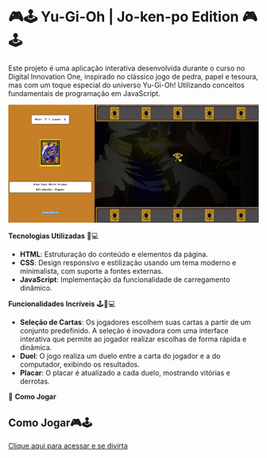 # 🎮🕹️ Yu-Gi-Oh | Jo-ken-po Edition 🎮🕹️

Este projeto é uma aplicação interativa desenvolvida durante o curso no Digital Innovation One, inspirado no clássico jogo de pedra, papel e tesoura, mas com um toque especial do universo Yu-Gi-Oh! Utilizando conceitos fundamentais de programação em JavaScript.

![image](https://raw.githubusercontent.com/rodrigor-ti/yugioh/refs/heads/main/src/images/yugioh%20image.jpg)

 **Tecnologias Utilizadas** 🎯💻

-   **HTML**: Estruturação do conteúdo e elementos da página.
-   **CSS**: Design responsivo e estilização usando um tema moderno e minimalista, com suporte a fontes externas.
-   **JavaScript**: Implementação da funcionalidade de carregamento dinâmico.

  
 **Funcionalidades Incríveis** 🕹️🎯💻

- **Seleção de Cartas**: Os jogadores escolhem suas cartas a partir de um conjunto predefinido. A seleção é inovadora com uma interface interativa que permite ao jogador realizar escolhas de forma rápida e dinâmica.
- **Duel**: O jogo realiza um duelo entre a carta do jogador e a do computador, exibindo os resultados.
- **Placar**: O placar é atualizado a cada duelo, mostrando vitórias e derrotas.

🚀 **Como Jogar**

## Como Jogar🎮🕹️
<a href="https://rodrigor-ti.github.io/yugioh/" target="_blank">Clique aqui para acessar e se divirta</a>